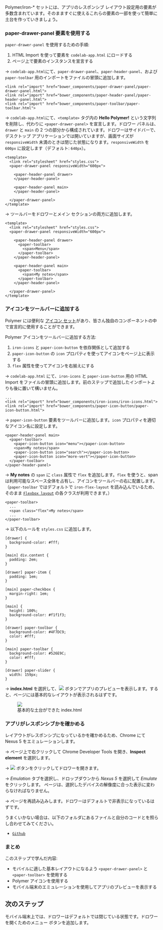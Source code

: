 ﻿<toc-element></toc-element>

Polymer/iron-* セットには、アプリのレスポンシブ レイアウト設定用の要素が多数含まれています。そのまますぐに使えるこれらの要素の一部を使って簡単に土台を作っていきましょう。

### paper-drawer-panel 要素を使用する

`paper-drawer-panel` を使用するための手順:

1. HTML Import を使って要素を `codelab-app.html` にロードする
2. ページ上で要素のインスタンスを宣言する

&rarr; `codelab-app.html`にて、`paper-drawer-panel`、`paper-header-panel`、および `paper-toolbar` 用のインポートをファイルの冒頭に追加します。

    <link rel="import" href="bower_components/paper-drawer-panel/paper-drawer-panel.html">
    <link rel="import" href="bower_components/paper-header-panel/paper-header-panel.html">
    <link rel="import" href="bower_components/paper-toolbar/paper-toolbar.html">

&rarr; `codelab-app.html`にて、`<template>` タグ内の **Hello Polymer!** という文字列を削除し、代わりに `<paper-drawer-panel>` を宣言します。ドロワー パネルは、`drawer` と `main` の 2 つの部分から構成されています。ドロワーはサイドバーで、デスクトップ アプリケーションでは開いていますが、画面サイズが `responsiveWidth` 未満のときは閉じた状態になります。`responsiveWidth` を `600px` に設定します（デフォルト: `640px`）。

    <template>
      <link rel="stylesheet" href="styles.css">
      <paper-drawer-panel responsiveWidth="600px">

        <paper-header-panel drawer>
        </paper-header-panel>

        <paper-header-panel main>
        </paper-header-panel>

      </paper-drawer-panel>
    </template>

&rarr; ツールバーをドロワーとメイン セクションの両方に追加します。

    <template>
      <link rel="stylesheet" href="styles.css">
      <paper-drawer-panel responsiveWidth="600px">

        <paper-header-panel drawer>
          <paper-toolbar>
            <span>Menu</span>
          </paper-toolbar>
        </paper-header-panel>

        <paper-header-panel main>
          <paper-toolbar>
            <span>My notes</span>
          </paper-toolbar>
        </paper-header-panel>

      </paper-drawer-panel>
    </template>

### アイコンをツールバーに追加する

Polymer には便利な [アイコン セット](http://polymer.github.io/iron-icons/components/iron-icons/demo.html)があり、皆さん独自のコンポーネントの中で宣言的に使用することができます。

Polymer アイコンをツールバーに追加する方法:
1. `iron-icons` と `paper-icon-button` を依存関係として追加する
2. `paper-icon-button` の `icon` プロパティを使ってアイコンをページ上に表示する
3. `flex` 属性を使ってアイコンを右揃えにする

&rarr; `codelab-app.html` にて、`iron-icons` と `paper-icon-button` 用の HTML Import をファイルの冒頭に追加します。前のステップで追加したインポートよりも後に置いて構いません。

    ...
    <link rel="import" href="bower_components/iron-icons/iron-icons.html">
    <link rel="import" href="bower_components/paper-icon-button/paper-icon-button.html">


&rarr; `paper-icon-button` 要素をツールバーに追加します。`icon` プロパティを適切なアイコン名に設定します。

    <paper-header-panel main>
      <paper-toolbar>
        <paper-icon-button icon="menu"></paper-icon-button>
        <span>My notes</span>
        <paper-icon-button icon="search"></paper-icon-button>
        <paper-icon-button icon="more-vert"></paper-icon-button>
      </paper-toolbar>
    </paper-header-panel>

&rarr; **My notes** の `span` に `class` 属性で `flex` を追加します。`flex` を使うと、span は利用可能なスペース全体を占有し、アイコンをツールバーの右に配置します。（`paper-toolbar` ではデフォルトで `iron-flex-layout` を読み込んでいるため、そのまま <a href="https://elements.polymer-project.org/guides/flex-layout" target="_blank">`Flexbox layout`</a> の各クラスが利用できます。）


    <paper-toolbar>
      ...
      <span class="flex">My notes</span>
      ...
    </paper-toolbar>

&rarr; 以下のルールを `styles.css` に追加します。

    [drawer] {
      background-color: #fff;
    }

    [main] div.content {
      padding: 2em;
    }

    [drawer] paper-item {
      padding: 1em;
    }

    [main] paper-checkbox {
      margin-right: 1em;
    }

    [main] {
      height: 100%;
      background-color: #f1f1f3;
    }

    [drawer] paper-toolbar {
      background-color: #4F7DC9;
      color: #fff;
    }

    [main] paper-toolbar {
      background-color: #526E9C;
      color: #fff;
    }

    [drawer] paper-slider {
      width: 159px;
    }

&rarr; **index.html** を選択して、<img src="img/runbutton.png" class="icon"> ボタンでアプリのプレビューを表示します。すると、ページには基本的なレイアウトが表示されるはずです。

<figure>
  <img src="img/s3-layout.png">
  <figcaption>基本的な土台ができた index.html </figcaption>
</figure>

### アプリがレスポンシブかを確かめる

レイアウトがレスポンシブになっているかを確かめるため、Chrome にて Nexus 5 をエミュレーションします。

&rarr; ページ上で右クリックして Chrome Developer Tools を開き、**Inspect element** を選択します。

&rarr; <img src="img/drawerbutton.png" class="icon"> ボタンをクリックしてドロワーを開きます。

&rarr; *Emulation* タブを選択し、ドロップダウンから *Nexus 5* を選択して *Emulate* をクリックします。
ページは、選択したデバイスの解像度に合った表示に変わらなければなりません。

&rarr; ページを再読み込みします。ドロワーはデフォルトで非表示になっているはずです。

うまくいかない場合は、以下のフォルダにあるファイルと自分のコードとを照らし合わせてみてください。

-   [`Github`](https://github.com/pikotea/its-hackademic/tree/master/static/codelabs/ja/3-polymer-build-mobile/PolymerMobileCodelab/step-3)

### まとめ

このステップで学んだ内容:

- モバイルに適した基本レイアウトになるよう `<paper-drawer-panel>` と `<paper-toolbar>` を使用する
- Polymer アイコンを使用する
- モバイル端末のエミュレーションを使用してアプリのプレビューを表示する

## 次のステップ

モバイル端末上では、ドロワーはデフォルトでは閉じている状態です。ドロワーを開くためのメニュー ボタンを追加します。
